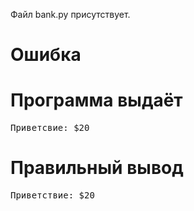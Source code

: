 Файл bank.py присутствует.
# Ошибка
# Программа выдаёт
<pre>
Приветсвие: $20
</pre>
# Правильный вывод
<pre>Приветствие: $20
</pre>